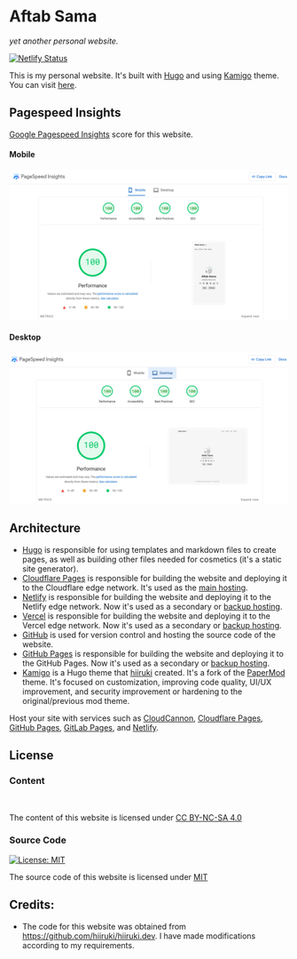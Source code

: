 # Aftab Sama

_yet another personal website._

[![Netlify Status](https://api.netlify.com/api/v1/badges/14797980-6739-4b0f-b1c5-a0e61c31ddcf/deploy-status)](https://app.netlify.com/sites/aftab700/deploys)

This is my personal website. It's built with [Hugo](https://gohugo.io/) and using [Kamigo](https://github.com/hiiruki/hugo-Kamigo) theme. You can visit [here](https://aftab700.pages.dev/).

## Pagespeed Insights

[Google Pagespeed Insights](https://pagespeed.web.dev/analysis/https-aftab700-pages-dev/0elkzxv64g?hl=en&form_factor=mobile) score for this website.

#### Mobile

![mobile](.github/images/mobile.webp#center "Mobile")

#### Desktop

![desktop](.github/images/desktop.webp#center "Desktop")

## Architecture

- [Hugo](https://gohugo.io/) is responsible for using templates and markdown files to create pages, as well as building other files needed for cosmetics (it's a static site generator).
- [Cloudflare Pages](https://pages.cloudflare.com/) is responsible for building the website and deploying it to the Cloudflare edge network. It's used as the [main hosting](https://aftab700.pages.dev/).
- [Netlify](https://www.netlify.com/) is responsible for building the website and deploying it to the Netlify edge network. Now it's used as a secondary or [backup hosting](https://aftab700.netlify.app/).
- [Vercel](https://vercel.com/) is responsible for building the website and deploying it to the Vercel edge network. Now it's used as a secondary or [backup hosting](https://afta700.vercel.app/).
- [GitHub](https://github.com) is used for version control and hosting the source code of the website.
- [GitHub Pages](https://docs.github.com/en/pages) is responsible for building the website and deploying it to the GitHub Pages. Now it's used as a secondary or [backup hosting](https://aftab700.github.io/).
- [Kamigo](https://github.com/hiiruki/hugo-Kamigo) is a Hugo theme that [hiiruki](https://github.com/hiiruki) created. It's a fork of the [PaperMod](https://github.com/adityatelange/hugo-PaperMod) theme. It's focused on customization, improving code quality, UI/UX improvement, and security improvement or hardening to the original/previous mod theme.

Host your site with services such as [CloudCannon](https://cloudcannon.com/), [Cloudflare Pages](https://pages.cloudflare.com/), [GitHub Pages](https://pages.github.com/), [GitLab Pages](https://docs.gitlab.com/ee/user/project/pages/), and [Netlify](https://www.netlify.com/).

## License

### Content

 <p xmlns:cc="http://creativecommons.org/ns#" ><a href="https://creativecommons.org/licenses/by-nc-sa/4.0/?ref=chooser-v1" target="_blank" rel="license noopener noreferrer" style="display:inline-block;"><img style="height:22px!important;margin-left:3px;vertical-align:text-bottom;" src="https://mirrors.creativecommons.org/presskit/icons/cc.svg?ref=chooser-v1" alt=""><img style="height:22px!important;margin-left:3px;vertical-align:text-bottom;" src="https://mirrors.creativecommons.org/presskit/icons/by.svg?ref=chooser-v1" alt=""><img style="height:22px!important;margin-left:3px;vertical-align:text-bottom;" src="https://mirrors.creativecommons.org/presskit/icons/nc.svg?ref=chooser-v1" alt=""><img style="height:22px!important;margin-left:3px;vertical-align:text-bottom;" src="https://mirrors.creativecommons.org/presskit/icons/sa.svg?ref=chooser-v1" alt=""></a></p>


The content of this website is licensed under [CC BY-NC-SA 4.0](https://creativecommons.org/licenses/by-nc-sa/4.0/)

### Source Code

[![License: MIT](https://img.shields.io/badge/license-MIT-blue.svg)](https://opensource.org/licenses/MIT)

The source code of this website is licensed under [MIT](/LICENSE)

## Credits:

- The code for this website was obtained from https://github.com/hiiruki/hiiruki.dev. I have made modifications according to my requirements.
